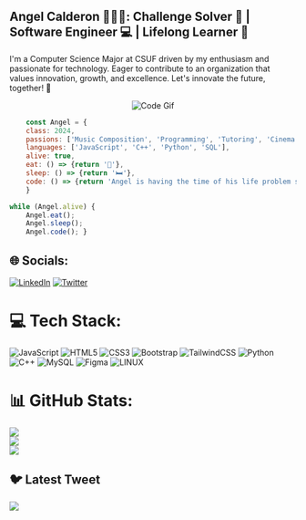 ## Angel Calderon 🧔🏻‍♂️: Challenge Solver 🧠 | Software Engineer 💻 | Lifelong Learner 🚀
I'm a Computer Science Major at CSUF driven by my enthusiasm and passionate for technology. Eager to contribute to an organization that values innovation, growth, and excellence. Let's innovate the future, together! 🤖
</p>
<p align="center">
  <img src="https://media.tenor.com/3bTxZ4HdrysAAAAC/pixels-neon.gif" alt="Code Gif">
</p>

```Javascript
    const Angel = {
    class: 2024,
    passions: ['Music Composition', 'Programming', 'Tutoring', 'Cinema'],
    languages: ['JavaScript', 'C++', 'Python', 'SQL'],
    alive: true,
    eat: () => {return '🌯'},
    sleep: () => {return '🛏️'},
    code: () => {return 'Angel is having the time of his life problem solving👨‍💻'}
    }

while (Angel.alive) {
    Angel.eat();
    Angel.sleep();
    Angel.code(); }
```

## 🌐 Socials:
[![LinkedIn](https://img.shields.io/badge/LinkedIn-%230077B5.svg?logo=linkedin&logoColor=white)](https://linkedin.com/in/angel-calderon-74036b195) [![Twitter](https://img.shields.io/badge/Twitter-%231DA1F2.svg?logo=Twitter&logoColor=white)](https://twitter.com/a_calderon105) 

# 💻 Tech Stack:
![JavaScript](https://img.shields.io/badge/javascript-%23323330.svg?style=for-the-badge&logo=javascript&logoColor=%23F7DF1E) ![HTML5](https://img.shields.io/badge/html5-%23E34F26.svg?style=for-the-badge&logo=html5&logoColor=white) ![CSS3](https://img.shields.io/badge/css3-%231572B6.svg?style=for-the-badge&logo=css3&logoColor=white) ![Bootstrap](https://img.shields.io/badge/bootstrap-%23563D7C.svg?style=for-the-badge&logo=bootstrap&logoColor=white) ![TailwindCSS](https://img.shields.io/badge/tailwindcss-%2338B2AC.svg?style=for-the-badge&logo=tailwind-css&logoColor=white) ![Python](https://img.shields.io/badge/python-3670A0?style=for-the-badge&logo=python&logoColor=ffdd54) ![C++](https://img.shields.io/badge/c++-%2300599C.svg?style=for-the-badge&logo=c%2B%2B&logoColor=white) ![MySQL](https://img.shields.io/badge/mysql-%2300f.svg?style=for-the-badge&logo=mysql&logoColor=white) 	![Figma](https://img.shields.io/badge/figma-%23F24E1E.svg?style=for-the-badge&logo=figma&logoColor=white) ![LINUX](https://img.shields.io/badge/Linux-FCC624?style=for-the-badge&logo=linux&logoColor=black)
# 📊 GitHub Stats:
![](https://github-readme-stats.vercel.app/api?username=AngelCalderon105&theme=radical&hide_border=false&include_all_commits=false&count_private=false)<br/>
![](https://github-readme-streak-stats.herokuapp.com/?user=AngelCalderon105&theme=radical&hide_border=false)<br/>
![](https://github-readme-stats.vercel.app/api/top-langs/?username=AngelCalderon105&theme=radical&hide_border=false&include_all_commits=false&count_private=false&layout=compact)

## 🐦 Latest Tweet
[![](https://gtce.itsvg.in/api?username=a_calderon105)](https://github.com/VishwaGauravIn/github-twitter-card-embed)

<!-- Proudly created with GPRM ( https://gprm.itsvg.in ) -->


